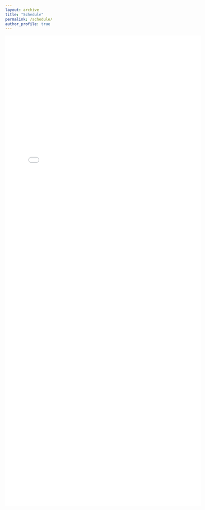 ```yaml
---
layout: archive
title: "Schedule"
permalink: /schedule/
author_profile: true
---
```

 
<iframe src="/files/schedule-index.html" style="width: 65vw; height: 1500px;" frameborder="no" border="0" marginwidth="0" marginheight="0" scrolling="no" allowtransparency="yes"></div>